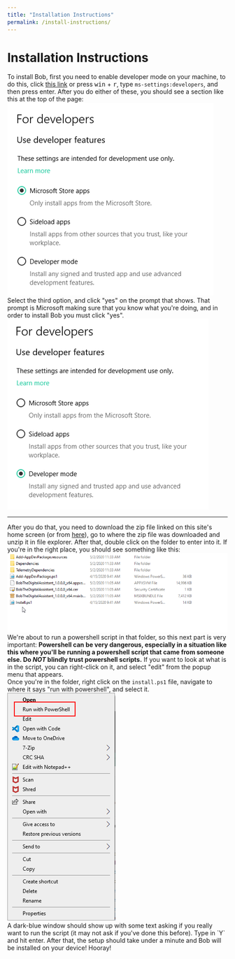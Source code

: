 ```yaml
---
title: "Installation Instructions"
permalink: /install-instructions/
---
```

# Installation Instructions
To install Bob, first you need to enable developer mode on your machine, to do this, click <a href="ms-settings:developers">this link</a> or press <kbd>win</kbd> + <kbd>r</kbd>, type `ms-settings:developers`, and then press enter. After you do either of these, you should see a section like this at the top of the page:
<br>
<img src="../assets/img/developerOptions.png">
<br>
Select the third option, and click "yes" on the prompt that shows. That prompt is Microsoft making sure that you know what you're doing, and in order to install Bob you must click "yes".
<br>
<img src="../assets/img/developerOptions_selected.png">
<hr>
After you do that, you need to download the zip file linked on this site's home screen (or from <a href="https://github.com/ploiu/Bob/releases/download/v1.0.1/InstallFiles.zip" download="bobSetup.zip">here</a>), go to where the zip file was downloaded and unzip it in file explorer. After that, double click on the folder to enter into it. If you're in the right place, you should see something like this:
<br>
<img src="../assets/img/internalFolder.png">
We're about to run a powershell script in that folder, so this next part is very important: <strong>Powershell can be very dangerous, especially in a situation like this where you'll be running a powershell script that came from someone else. Do <em>NOT</em> blindly trust powershell scripts.</strong> If you want to look at what is in the script, you can right-click on it, and select "edit" from the popup menu that appears.
<br>
Once you're in the folder, right click on the <code style="display: inline">install.ps1</code> file, navigate to where it says "run with powershell", and select it. 
<br>
<img src="../assets/img/runPowershell.png">
<br>
A dark-blue window should show up with some text asking if you really want to run the script (it may not ask if you've done this before). Type in `Y` and hit enter. After that, the setup should take under a minute and Bob will be installed on your device! Hooray!
